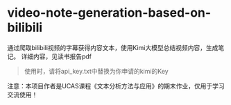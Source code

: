 # video-note-generation-based-on-bilibili
通过爬取bilibili视频的字幕获得内容文本，使用Kimi大模型总结视频内容，生成笔记。
详细内容，见读书报告pdf

> 使用时，请将api_key.txt中替换为你申请的kimi的Key

注意：本项目作者是UCAS课程《文本分析方法与应用》的期末作业，仅用于学习交流使用！